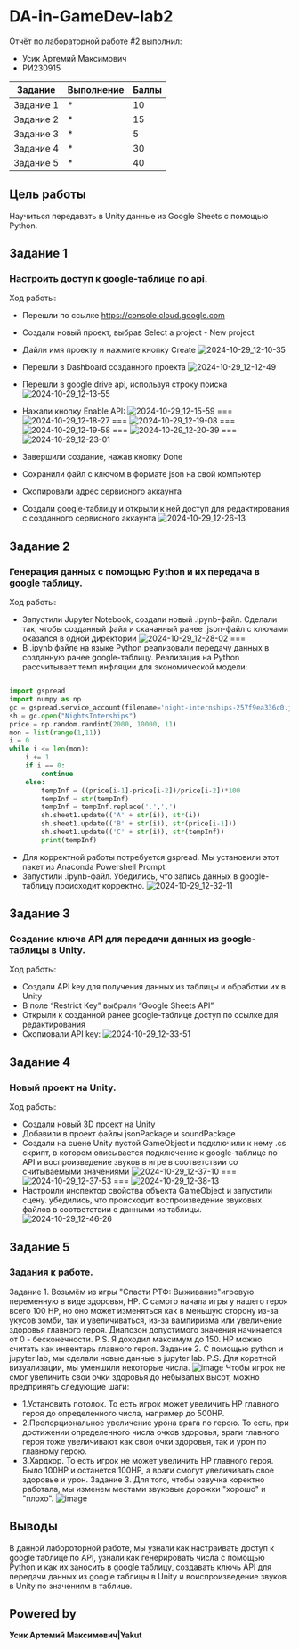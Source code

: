 # DA-in-GameDev-lab2
Отчёт по лабораторной работе #2 выполнил:
- Усик Артемий Максимович
-  РИ230915

| Задание|Выполнение|Баллы|
| ------ | --------| ---- |
|Задание 1| * | 10 |
|Задание 2| * | 15 |
|Задание 3| * | 5  |
|Задание 4| * | 30 |
|Задание 5| * | 40 |


## Цель работы 
Научиться передавать в Unity данные из Google Sheets с помощью Python.

## Задание 1
### Настроить доступ к google-таблице по api.
Ход работы:
- Перешли по ссылке https://console.cloud.google.com
- Создали новый проект, выбрав Select a project - New project
- Дайли имя проекту и нажмите кнопку Create
![2024-10-29_12-10-35](https://github.com/user-attachments/assets/1aaa3b6d-8098-41e1-a71f-38fefa828f3c)
- Перешли в Dashboard созданного проекта
![2024-10-29_12-12-49](https://github.com/user-attachments/assets/1084d743-b95f-48fc-9168-8809099067dc)
- Перешли в google drive api, используя строку поиска
![2024-10-29_12-13-55](https://github.com/user-attachments/assets/9fa9c31d-306a-4630-84dc-c66ed51acd9a)
- Нажали кнопку Enable API:
![2024-10-29_12-15-59](https://github.com/user-attachments/assets/94a22d7d-76c0-411f-83e1-f84572d20f67)
===
![2024-10-29_12-18-27](https://github.com/user-attachments/assets/098ddee4-8fe3-459e-94fe-7cf63963d21c)
===
![2024-10-29_12-19-08](https://github.com/user-attachments/assets/8b3089e7-e2f8-4125-854e-b96f362fe1ac)
===
![2024-10-29_12-19-58](https://github.com/user-attachments/assets/83e521f0-4a49-49b5-8bc0-c7a32ddd0d98)
===
![2024-10-29_12-20-39](https://github.com/user-attachments/assets/b42eac3f-a620-45b7-9f96-ff855b17fefb)
===
![2024-10-29_12-23-01](https://github.com/user-attachments/assets/c96fec6e-6a10-4525-b12b-2df692c39248)

- Завершили создание, нажав кнопку Done
- Сохранили файл с ключом в формате json на свой компьютер
- Скопировали адрес сервисного аккаунта
- Создали google-таблицу и открыли к ней доступ для редактирования с созданного сервисного аккаунта
![2024-10-29_12-26-13](https://github.com/user-attachments/assets/548ca29d-980a-4047-b143-88595b8fade5)

  
## Задание 2
### Генерация данных с помощью Python и их передача в google таблицу.
Ход работы:
- Запустили Jupyter Notebook, создали новый .ipynb-файл. Сделали так, чтобы созданный файл и скачанный ранее .json-файл с ключами оказался в одной директории
![2024-10-29_12-28-02](https://github.com/user-attachments/assets/169966a4-ee08-42e1-b3d2-83d841b3d406)
===
- В .ipynb файле на языке Python реализовали передачу данных в созданную ранее google-таблицу. Реализация на Python рассчитывает темп инфляции для экономической модели:

```py

import gspread
import numpy as np
gc = gspread.service_account(filename='night-internships-257f9ea336c0.json')
sh = gc.open("NightsInterships")
price = np.random.randint(2000, 10000, 11)
mon = list(range(1,11))
i = 0
while i <= len(mon):
    i += 1
    if i == 0:
        continue
    else:
        tempInf = ((price[i-1]-price[i-2])/price[i-2])*100
        tempInf = str(tempInf)
        tempInf = tempInf.replace('.',',')
        sh.sheet1.update(('A' + str(i)), str(i))
        sh.sheet1.update(('B' + str(i)), str(price[i-1]))
        sh.sheet1.update(('C' + str(i)), str(tempInf))
        print(tempInf)

```
- Для корректной работы потребуется gspread. Мы установили этот пакет из Anaconda Powershell Prompt
- Запустили .ipynb-файл. Убедились, что запись данных в google-таблицу происходит корректно.
![2024-10-29_12-32-11](https://github.com/user-attachments/assets/454210f5-4267-46f7-a000-f74369010a0e)


## Задание 3
###  Создание ключа API для передачи данных из google-таблицы в Unity.
Ход работы:
- Создали API key для получения данных из таблицы и обработки их в Unity
- В поле “Restrict Key” выбрали “Google Sheets API”
- Открыли к созданной ранее google-таблице доступ по ссылке для редактирования
- Скопиовали API key:
![2024-10-29_12-33-51](https://github.com/user-attachments/assets/b25f520f-f602-4de7-a9ac-077164fec178)


## Задание 4
###  Новый проект на Unity.
Ход работы:
- Создали новый 3D проект на Unity
- Добавили в проект файлы jsonPackage и soundPackage
- Создали на сцене Unity пустой GameObject и подключили к нему .cs скрипт, в котором описывается подключение к google-таблице по API и воспроизведение звуков в игре в соответствии со считываемыми значениями
![2024-10-29_12-37-10](https://github.com/user-attachments/assets/ad767147-0910-43f7-a861-d3f4c52daa6e)
===
![2024-10-29_12-37-53](https://github.com/user-attachments/assets/e9da3a69-0063-4ce2-b969-b15a06ca0443)
===
![2024-10-29_12-38-13](https://github.com/user-attachments/assets/92612ee2-3d8a-4008-b823-5f63f86819cb)
- Настроили инспектор свойства объекта GameObject и запустили сцену. убедились, что происходит воспроизведение звуковых файлов в соответствии с данными из таблицы.
![2024-10-29_12-46-26](https://github.com/user-attachments/assets/ea67dd6c-916c-4500-bcc3-65f4c75f86c0)


## Задание 5
###  Задания к работе.
Задание 1.
Возьмём из игры "Спасти РТФ: Выживание"игровую переменную в виде здоровья, HP. С самого начала игры у нашего героя всего 100 HP, но оно может изменяться как в меньшую сторону из-за укусов зомби, так и увеличиваться, из-за вампиризма или увеличение здоровья главного героя. Диапозон допустимого значения начинается от 0 - бесконечности. P.S. Я доходил максимум до 150. HP можно считать как инвентарь главного героя.
Задание 2.
С помощью python и jupyter lab, мы сделали новые данные в jupyter lab.
P.S. Для коретной визуализации, мы уменшили некоторые числа.
![image](https://github.com/user-attachments/assets/e6e515b8-fb30-4313-81f3-d5398b0fb3fa)
Чтобы игрок не смог увеличить свои очки здоровья до небывалых высот, можно предпринять следующие шаги:
 - 1.Установить потолок. То есть игрок может увеличить HP главного героя до определенного числа, например до 500HP. 
 - 2.Пропорциональное увеличение урона врага по герою. То есть, при достижении определенного числа очков здоровья, враги главного героя тоже увеличивают как свои очки здоровья, так и урон по главному герою.
 - 3.Хардкор. То есть игрок не может увеличить HP главного героя. Было 100HP и останется 100HP, а враги смогут увеличивать свое здоровье и урон.
Задание 3.
Для того, чтобы озвучка коректно работала, мы изменем местами звуковые дорожки "хорошо" и "плохо".
![image](https://github.com/user-attachments/assets/bc3a7209-e0bc-4da3-9524-502169fca82d)

## Выводы
В данной лабороторной работе, мы узнали как настраивать доступ к google таблице по API, узнали как генерировать числа с помощью Python и как их заносить в google таблицу, создавать ключь API для передачи данных из google таблицы в Unity и воиспроизведение звуков в Unity по значениям в таблице.

## Powered by

**Усик Артемий Максимович|Yakut**
